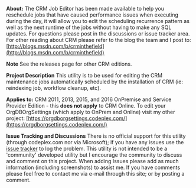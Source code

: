 **About:**
The CRM Job Editor has been made available to help you reschedule jobs that have caused performance issues when executing during the day, it will allow you to edit the scheduling recurrence pattern as well as the next runtime of the jobs without having to make any SQL updates. For questions please post in the discussions or issue tracker area.  For other reading about CRM please refer to the blog the team and I post to: [http://blogs.msdn.com/b/crminthefield](http://blogs.msdn.com/b/crminthefield)

**Note**
See the releases page for other CRM editions. 

**Project Description**
This utility is to be used for editing the CRM maintenance jobs automatically scheduled by the installation of CRM (ie: reindexing job, workflow cleanup, etc). 

**Applies to:**
CRM 2011, 2013, 2015, and 2016 OnPremise and Service Provider Edition - this **does not apply** to CRM Online. To edit your OrgDBOrgSettings (which apply to OnPrem and Online) visit my other project: [https://orgdborgsettings.codeplex.com/](https://orgdborgsettings.codeplex.com/)

**Issue Tracking and Discussions**
There is no official support for this utility (through codeplex.com nor via Microsoft); if you have any issues use the [issue tracker](http://crmjobeditor.codeplex.com/workitem/create) to log the problem. This utility is not intended to be a 'community' developed utility but I encourage the community to discuss and comment on this project.  When adding Issues please add as much information (including screenshots) to assist me. If you have comments please feel free to contact me via e-mail through this site; or by posting a comment. 